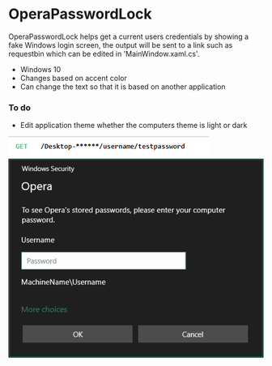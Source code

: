 # OperaPasswordLock

OperaPasswordLock helps get a current users credentials by showing a fake Windows login screen, the output will be sent to a link such as requestbin which can be edited in 'MainWindow.xaml.cs'.

* Windows 10
* Changes based on accent color
* Can change the text so that it is based on another application

### To do ###
* Edit application theme whether the computers theme is light or dark

![Example image](https://github.com/Hylaeosaurus/OperaPasswordLock/blob/master/get.png)
![Example image2](https://github.com/Hylaeosaurus/OperaPasswordLock/blob/master/OperaPasswordLock.png)
